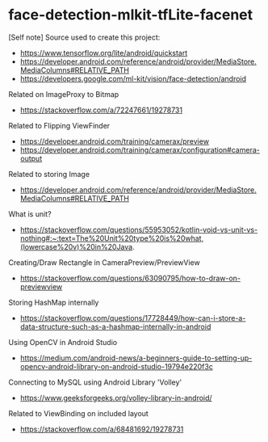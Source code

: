 # face-detection-mlkit-tfLite-facenet

[Self note] Source used to create this project:
- https://www.tensorflow.org/lite/android/quickstart
- https://developer.android.com/reference/android/provider/MediaStore.MediaColumns#RELATIVE_PATH
- https://developers.google.com/ml-kit/vision/face-detection/android

Related on ImageProxy to Bitmap
- https://stackoverflow.com/a/72247661/19278731

Related to Flipping ViewFinder
- https://developer.android.com/training/camerax/preview
- https://developer.android.com/training/camerax/configuration#camera-output

Related to storing Image
- https://developer.android.com/reference/android/provider/MediaStore.MediaColumns#RELATIVE_PATH

What is unit?
- https://stackoverflow.com/questions/55953052/kotlin-void-vs-unit-vs-nothing#:~:text=The%20Unit%20type%20is%20what,(lowercase%20v)%20in%20Java.

Creating/Draw Rectangle in CameraPreview/PreviewView
- https://stackoverflow.com/questions/63090795/how-to-draw-on-previewview

Storing HashMap internally
- https://stackoverflow.com/questions/17728449/how-can-i-store-a-data-structure-such-as-a-hashmap-internally-in-android

Using OpenCV in Android Studio
- https://medium.com/android-news/a-beginners-guide-to-setting-up-opencv-android-library-on-android-studio-19794e220f3c

Connecting to MySQL using Android Library 'Volley'
- https://www.geeksforgeeks.org/volley-library-in-android/

Related to ViewBinding on included layout
- https://stackoverflow.com/a/68481692/19278731